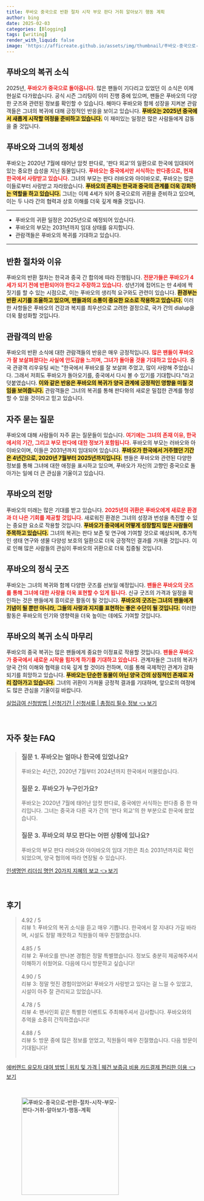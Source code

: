 ```yaml
---
title: 푸바오 중국으로 반환 절차 시작 부모 판다 거취 알아보기 행동 계획
author: bing
date: 2025-02-03
categories: [Blogging]
tags: [writing]
render_with_liquid: false
image: 'https://afficreate.github.io/assets/img/thumbnail/푸바오-중국으로-반환-절차-시작-부모-판다-거취-알아보기-행동-계획.webp'
---
```



<h2 id='푸바오의_복귀_소식'>푸바오의 복귀 소식</h2>

<p>2025년, <b><span style="color: #ee2323;">푸바오가 중국으로 돌아옵니다.</span></b> 많은 팬들이 기다리고 있었던 이 소식은 이제 현실로 다가왔습니다. 공식 시즌 그리팅이 이미 진행 중에 있으며, 팬들은 푸바오의 다양한 굿즈와 관련된 정보를 확인할 수 있습니다. 해마다 푸바오와 함께 성장을 지켜본 관람객들은 그녀의 복귀에 대해 긍정적인 반응을 보이고 있습니다. <b><span style="background-color: #ffe066;">푸바오는 2025년 중국에서 새롭게 시작할 여정을 준비하고 있습니다.</span></b> 이 재미있는 일정은 많은 사람들에게 감동을 줄 것입니다.</p>

<h2 id='푸바오와_그녀의_정체성'>푸바오와 그녀의 정체성</h2>

<p>푸바오는 2020년 7월에 태어난 암컷 판다로, '판다 외교'의 일환으로 한국에 임대되어 있는 중요한 습성을 지닌 동물입니다. <b><span style="color: #ee2323;">푸바오는 중국에서만 서식하는 판다종으로, 현재 한국에서 사랑받고 있습니다.</span></b> 그녀의 부모는 판다 러바오와 아이바오로, 푸바오는 많은 이들로부터 사랑받고 자라왔습니다. <b><span style="background-color: #ffe066;">푸바오의 존재는 한국과 중국의 관계를 더욱 강화하는 역할을 하고 있습니다.</span></b> 그녀는 이제 4세가 되어 중국으로의 귀환을 준비하고 있으며, 이는 두 나라 간의 협력과 상호 이해를 더욱 깊게 해줄 것입니다.</p>

<hr />

<ul>
    <li>푸바오의 귀환 일정은 2025년으로 예정되어 있습니다.</li>
    <li>푸바오의 부모는 2031년까지 임대 상태를 유지합니다.</li>
    <li>관람객들은 푸바오의 복귀를 기대하고 있습니다.</li>
</ul>

<hr />

<h2 id='반환_절차와_이유'>반환 절차와 이유</h2>

<p>푸바오의 반환 절차는 한국과 중국 간 합의에 따라 진행됩니다. <b><span style="color: #ee2323;">전문가들은 푸바오가 4세가 되기 전에 반환되어야 한다고 주장하고 있습니다.</span></b> 성년기에 접어드는 만 4세에 짝짓기를 할 수 있는 시점으로, 이는 푸바오의 생리적 요구와도 관련이 있습니다. <b><span style="background-color: #ffe066;">환경부는 반환 시기를 조율하고 있으며, 팬들과의 소통이 중요한 요소로 작용하고 있습니다.</span></b> 이러한 사항들은 푸바오의 건강과 복지를 최우선으로 고려한 결정으로, 국가 간의 dialup을 더욱 활성화할 것입니다.</p>

<h2 id='관람객의_반응'>관람객의 반응</h2>

<p>푸바오의 반환 소식에 대한 관람객들의 반응은 매우 긍정적입니다. <b><span style="color: #ee2323;">많은 팬들이 푸바오가 잘 보살펴졌다는 사실에 안도감을 느끼며, 그녀가 돌아올 것을 기대하고 있습니다.</span></b> 중국 관광객 리우유팅 씨는 "한국에서 푸바오를 잘 보살펴 주었고, 많이 사랑해 주었습니다. 그래서 저희도 푸바오가 돌아오기를, 중국에서 다시 볼 수 있기를 기대합니다."라고 덧붙였습니다. <b><span style="background-color: #ffe066;">이와 같은 반응은 푸바오의 복귀가 양국 관계에 긍정적인 영향을 미칠 것임을 보여줍니다.</span></b> 관람객들은 그녀의 복귀를 통해 판다와의 새로운 밀접한 관계를 형성할 수 있을 것이라고 믿고 있습니다.</p>

<h2 id='자주_묻는_질문'>자주 묻는 질문</h2>

<p>푸바오에 대해 사람들이 자주 묻는 질문들이 있습니다. <b><span style="color: #ee2323;">여기에는 그녀의 존재 이유, 한국에서의 기간, 그리고 부모 판다에 대한 정보가 포함됩니다.</span></b> 푸바오의 부모는 러바오와 아이바오이며, 이들은 2031년까지 임대되어 있습니다. <b><span style="background-color: #ffe066;">푸바오가 한국에서 거주했던 기간은 4년간으로, 2020년 7월부터 2025년까지입니다.</span></b> 팬들은 푸바오와 관련된 다양한 정보를 통해 그녀에 대한 애정을 표시하고 있으며, 푸바오가 자신의 고향인 중국으로 돌아가는 일에 더 큰 관심을 기울이고 있습니다.</p>

<h2 id='푸바오의_전망'>푸바오의 전망</h2>

<p>푸바오의 미래는 많은 기대를 받고 있습니다. <b><span style="color: #ee2323;">2025년의 귀환은 푸바오에게 새로운 환경과 더 나은 기회를 제공할 것입니다.</span></b> 새로워진 환경은 그녀의 성장과 번성을 촉진할 수 있는 중요한 요소로 작용할 것입니다. <b><span style="background-color: #ffe066;">푸바오가 중국에서 어떻게 성장할지 많은 사람들이 주목하고 있습니다.</span></b> 그녀의 복귀는 판다 보존 및 연구에 기여할 것으로 예상되며, 추가적인 생태 연구와 생물 다양성 보호의 일환으로 더욱 긍정적인 결과를 가져올 것입니다. 이로 인해 많은 사람들의 관심이 푸바오의 귀환으로 더욱 집중될 것입니다.</p>

<h2 id='푸바오의_정식_굿즈'>푸바오의 정식 굿즈</h2>

<p>푸바오는 그녀의 복귀와 함께 다양한 굿즈를 선보일 예정입니다. <b><span style="color: #ee2323;">팬들은 푸바오의 굿즈를 통해 그녀에 대한 사랑을 더욱 표현할 수 있게 됩니다.</span></b> 신규 굿즈의 가격과 일정을 확인하는 것은 팬들에게 흥미로운 활동이 될 것입니다. <b><span style="background-color: #ffe066;">푸바오의 굿즈는 그녀의 팬들에게 기념이 될 뿐만 아니라, 그들의 사랑과 지지를 표현하는 좋은 수단이 될 것입니다.</span></b> 이러한 활동은 푸바오의 인기와 영향력을 더욱 높이는 데에도 기여할 것입니다.</p>

<h2 id='푸바오의_복귀_소식_마무리'>푸바오의 복귀 소식 마무리</h2>

<p>푸바오의 중국 복귀는 많은 팬들에게 중요한 이정표로 작용할 것입니다. <b><span style="color: #ee2323;">팬들은 푸바오가 중국에서 새로운 시작을 힘차게 하기를 기대하고 있습니다.</span></b> 관계자들은 그녀의 복귀가 양국 간의 이해와 협력을 더욱 깊게 할 것이라 전하며, 이를 통해 국제적인 관계가 강화되기를 희망하고 있습니다. <b><span style="background-color: #ffe066;">푸바오는 단순한 동물이 아닌 양국 간의 상징적인 존재로 자리 잡아가고 있습니다.</span></b> 그녀의 귀환이 가져올 긍정적 결과를 기대하며, 앞으로의 여정에도 많은 관심을 기울이길 바랍니다.</p>


<p><a class="click-button" title="실업급여 신청방법 | 신청기간 | 신청서류 | 총정리 필수 정보" href="https://afficreate.github.io/posts/%EC%8B%A4%EC%97%85%EA%B8%89%EC%97%AC-%EC%8B%A0%EC%B2%AD%EB%B0%A9%EB%B2%95-%EC%8B%A0%EC%B2%AD%EA%B8%B0%EA%B0%84-%EC%8B%A0%EC%B2%AD%EC%84%9C%EB%A5%98-%EC%B4%9D%EC%A0%95%EB%A6%AC-%ED%95%84%EC%88%98-%EC%A0%95%EB%B3%B4/" rel="dofollow">실업급여 신청방법 | 신청기간 | 신청서류 | 총정리 필수 정보 👈 보기</a></p><br>
<h2 id='자주_찾는_FAQ'>자주 찾는 FAQ</h2>
<div itemscope="" itemtype="https://schema.org/FAQPage"> 
<blockquote> 
<div itemscope="" itemprop="mainEntity" itemtype="https://schema.org/Question"> 
<h3 itemprop="name">질문 1. 푸바오는 얼마나 한국에 있었나요?</h3> 
<div itemscope="" itemprop="acceptedAnswer" itemtype="https://schema.org/Answer"> 
<span itemprop="text"> 
<p>푸바오는 4년간, 2020년 7월부터 2024년까지 한국에서 머물렀습니다.</p> 
</span> 
</div> 
</div> 
<div itemscope="" itemprop="mainEntity" itemtype="https://schema.org/Question"> 
<h3 itemprop="name">질문 2. 푸바오가 누구인가요?</h3> 
<div itemscope="" itemprop="acceptedAnswer" itemtype="https://schema.org/Answer"> 
<span itemprop="text"> 
<p>푸바오는 2020년 7월에 태어난 암컷 판다로, 중국에만 서식하는 판다종 중 한 마리입니다. 그녀는 중국과 다른 국가 간의 '판다 외교'의 한 부분으로 한국에 왔었습니다.</p> 
</span> 
</div> 
</div> 
<div itemscope="" itemprop="mainEntity" itemtype="https://schema.org/Question"> 
<h3 itemprop="name">질문 3. 푸바오의 부모 판다는 어떤 상황에 있나요?</h3> 
<div itemscope="" itemprop="acceptedAnswer" itemtype="https://schema.org/Answer"> 
<span itemprop="text"> 
<p>푸바오의 부모 판다 러바오와 아이바오의 임대 기한은 최소 2031년까지로 확인되었으며, 양국 협의에 따라 연장될 수 있습니다.</p> 
</span> 
</div> 
</div> 
</blockquote> 
</div>
<p><a class="click-button" title="인생명언 리더십 명언 20가지 지혜의 보고" href="https://afficreate.github.io/posts/%EC%9D%B8%EC%83%9D%EB%AA%85%EC%96%B8-%EB%A6%AC%EB%8D%94%EC%8B%AD-%EB%AA%85%EC%96%B8-20%EA%B0%80%EC%A7%80-%EC%A7%80%ED%98%9C%EC%9D%98-%EB%B3%B4%EA%B3%A0/" rel="dofollow">인생명언 리더십 명언 20가지 지혜의 보고 👈 보기</a></p><br>
<h2 id='후기'>후기</h2>
<div itemscope itemtype="https://schema.org/Product">
  <blockquote>
  <div itemprop="review" itemscope itemtype="https://schema.org/Review">
      <div itemprop="reviewRating" itemscope itemtype="https://schema.org/Rating"> <span itemprop="ratingValue">4.92</span> / <span itemprop="bestRating">5</span> </div>
      <span itemprop="reviewBody">리뷰 1: 푸바오의 복귀 소식을 듣고 매우 기쁩니다. 한국에서 잘 지내다 가길 바라며, 시설도 정말 깨끗하고 직원들이 매우 친절했습니다.</span>
  </div>
  <br>
  <div itemprop="review" itemscope itemtype="https://schema.org/Review">
      <div itemprop="reviewRating" itemscope itemtype="https://schema.org/Rating"> <span itemprop="ratingValue">4.85</span> / <span itemprop="bestRating">5</span> </div>
      <span itemprop="reviewBody">리뷰 2: 푸바오를 만나본 경험은 정말 특별했습니다. 정보도 충분히 제공해주셔서 이해하기 쉬웠어요. 다음에 다시 방문하고 싶습니다!</span>
  </div>
  <br>
  <div itemprop="review" itemscope itemtype="https://schema.org/Review">
      <div itemprop="reviewRating" itemscope itemtype="https://schema.org/Rating"> <span itemprop="ratingValue">4.90</span> / <span itemprop="bestRating">5</span> </div>
      <span itemprop="reviewBody">리뷰 3: 정말 멋진 경험이었어요! 푸바오가 사랑받고 있다는 걸 느낄 수 있었고, 시설이 아주 잘 관리되고 있었습니다.</span>
  </div>
  <br>
  <div itemprop="review" itemscope itemtype="https://schema.org/Review">
      <div itemprop="reviewRating" itemscope itemtype="https://schema.org/Rating"> <span itemprop="ratingValue">4.78</span> / <span itemprop="bestRating">5</span> </div>
      <span itemprop="reviewBody">리뷰 4: 팬사인회 같은 특별한 이벤트도 주최해주셔서 감사합니다. 푸바오와의 추억을 소중히 간직하겠습니다!</span>
  </div>
  <br>
  <div itemprop="review" itemscope itemtype="https://schema.org/Review">
      <div itemprop="reviewRating" itemscope itemtype="https://schema.org/Rating"> <span itemprop="ratingValue">4.88</span> / <span itemprop="bestRating">5</span> </div>
      <span itemprop="reviewBody">리뷰 5: 방문 중에 많은 정보를 얻었고, 직원들이 매우 친절했습니다. 다음 방문이 기대됩니다!</span>
  </div>
  <br>
  </blockquote>
</div>
<p><a class="click-button" title="에버랜드 유모차 대여 방법 | 위치 및 가격 | 웨건 보증금 비용 카드결제 편리한 이용" href="https://afficreate.github.io/posts/%EC%97%90%EB%B2%84%EB%9E%9C%EB%93%9C-%EC%9C%A0%EB%AA%A8%EC%B0%A8-%EB%8C%80%EC%97%AC-%EB%B0%A9%EB%B2%95-%EC%9C%84%EC%B9%98-%EB%B0%8F-%EA%B0%80%EA%B2%A9-%EC%9B%A8%EA%B1%B4-%EB%B3%B4%EC%A6%9D%EA%B8%88-%EB%B9%84%EC%9A%A9-%EC%B9%B4%EB%93%9C%EA%B2%B0%EC%A0%9C-%ED%8E%B8%EB%A6%AC%ED%95%9C-%EC%9D%B4%EC%9A%A9/" rel="dofollow">에버랜드 유모차 대여 방법 | 위치 및 가격 | 웨건 보증금 비용 카드결제 편리한 이용 👈 보기</a></p><br>
<figure class="image"><img src="https://afficreate.github.io/assets/img/thumbnail/푸바오-중국으로-반환-절차-시작-부모-판다-거취-알아보기-행동-계획.webp" alt="푸바오-중국으로-반환-절차-시작-부모-판다-거취-알아보기-행동-계획" width="256" height="256"></figure>